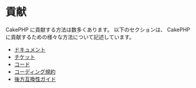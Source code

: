 # 貢献

CakePHP に貢献する方法は数多くあります。
以下のセクションは、 CakePHP に貢献するための様々な方法について記述しています。

- [ドキュメント](contributing/documentation)
- [チケット](contributing/tickets)
- [コード](contributing/code)
- [コーディング規約](contributing/cakephp-coding-conventions)
- [後方互換性ガイド](contributing/backwards-compatibility)
